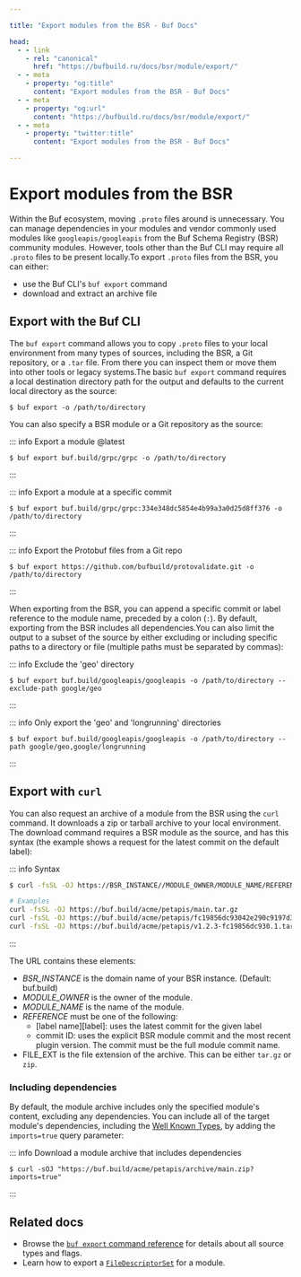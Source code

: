 ```yaml
---

title: "Export modules from the BSR - Buf Docs"

head:
  - - link
    - rel: "canonical"
      href: "https://bufbuild.ru/docs/bsr/module/export/"
  - - meta
    - property: "og:title"
      content: "Export modules from the BSR - Buf Docs"
  - - meta
    - property: "og:url"
      content: "https://bufbuild.ru/docs/bsr/module/export/"
  - - meta
    - property: "twitter:title"
      content: "Export modules from the BSR - Buf Docs"

---
```


# Export modules from the BSR

Within the Buf ecosystem, moving `.proto` files around is unnecessary. You can manage dependencies in your modules and vendor commonly used modules like `googleapis/googleapis` from the Buf Schema Registry (BSR) community modules. However, tools other than the Buf CLI may require all `.proto` files to be present locally.To export `.proto` files from the BSR, you can either:

- use the Buf CLI's `buf export` command
- download and extract an archive file

## Export with the Buf CLI

The `buf export` command allows you to copy `.proto` files to your local environment from many types of sources, including the BSR, a Git repository, or a `.tar` file. From there you can inspect them or move them into other tools or legacy systems.The basic `buf export` command requires a local destination directory path for the output and defaults to the current local directory as the source:

```console
$ buf export -o /path/to/directory
```

You can also specify a BSR module or a Git repository as the source:

::: info Export a module @latest

```console
$ buf export buf.build/grpc/grpc -o /path/to/directory
```

:::

::: info Export a module at a specific commit

```console
$ buf export buf.build/grpc/grpc:334e348dc5854e4b99a3a0d25d8ff376 -o /path/to/directory
```

:::

::: info Export the Protobuf files from a Git repo

```console
$ buf export https://github.com/bufbuild/protovalidate.git -o /path/to/directory
```

:::

When exporting from the BSR, you can append a specific commit or label reference to the module name, preceded by a colon (`:`). By default, exporting from the BSR includes all dependencies.You can also limit the output to a subset of the source by either excluding or including specific paths to a directory or file (multiple paths must be separated by commas):

::: info Exclude the 'geo' directory

```console
$ buf export buf.build/googleapis/googleapis -o /path/to/directory --exclude-path google/geo
```

:::

::: info Only export the 'geo' and 'longrunning' directories

```console
$ buf export buf.build/googleapis/googleapis -o /path/to/directory --path google/geo,google/longrunning
```

:::

## Export with `curl`

You can also request an archive of a module from the BSR using the `curl` command. It downloads a zip or tarball archive to your local environment. The download command requires a BSR module as the source, and has this syntax (the example shows a request for the latest commit on the default label):

::: info Syntax

```bash
$ curl -fsSL -OJ https://BSR_INSTANCE//MODULE_OWNER/MODULE_NAME/REFERENCE.FILE_EXT

# Examples
curl -fsSL -OJ https://buf.build/acme/petapis/main.tar.gz
curl -fsSL -OJ https://buf.build/acme/petapis/fc19856dc93042e290c9197d39a2beca.tar.gz
curl -fsSL -OJ https://buf.build/acme/petapis/v1.2.3-fc19856dc930.1.tar.gz
```

:::

The URL contains these elements:

- _BSR_INSTANCE_ is the domain name of your BSR instance. (Default: buf.build)
- _MODULE_OWNER_ is the owner of the module.
- _MODULE_NAME_ is the name of the module.
- _REFERENCE_ must be one of the following:
  - \[label name\]\[label\]: uses the latest commit for the given label
  - commit ID: uses the explicit BSR module commit and the most recent plugin version. The commit must be the full module commit name.
- FILE_EXT is the file extension of the archive. This can be either `tar.gz` or `zip`.

### Including dependencies

By default, the module archive includes only the specified module's content, excluding any dependencies. You can include all of the target module's dependencies, including the [Well Known Types](https://protobuf.com/docs/descriptors#standard-imports), by adding the `imports=true` query parameter:

::: info Download a module archive that includes dependencies

```console
$ curl -sOJ "https://buf.build/acme/petapis/archive/main.zip?imports=true"
```

:::

## Related docs

- Browse the [`buf export` command reference](../../../reference/cli/buf/export/) for details about all source types and flags.
- Learn how to export a [`FileDescriptorSet`](../descriptor/) for a module.
